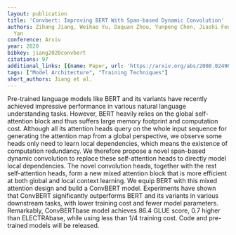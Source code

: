 ```yaml
---
layout: publication
title: 'Convbert: Improving BERT With Span-based Dynamic Convolution'
authors: Zihang Jiang, Weihao Yu, Daquan Zhou, Yunpeng Chen, Jiashi Feng, Shuicheng
  Yan
conference: Arxiv
year: 2020
bibkey: jiang2020convbert
citations: 97
additional_links: [{name: Paper, url: 'https://arxiv.org/abs/2008.02496'}]
tags: ["Model Architecture", "Training Techniques"]
short_authors: Jiang et al.
---
```

Pre-trained language models like BERT and its variants have recently achieved
impressive performance in various natural language understanding tasks.
However, BERT heavily relies on the global self-attention block and thus
suffers large memory footprint and computation cost. Although all its attention
heads query on the whole input sequence for generating the attention map from a
global perspective, we observe some heads only need to learn local
dependencies, which means the existence of computation redundancy. We therefore
propose a novel span-based dynamic convolution to replace these self-attention
heads to directly model local dependencies. The novel convolution heads,
together with the rest self-attention heads, form a new mixed attention block
that is more efficient at both global and local context learning. We equip BERT
with this mixed attention design and build a ConvBERT model. Experiments have
shown that ConvBERT significantly outperforms BERT and its variants in various
downstream tasks, with lower training cost and fewer model parameters.
Remarkably, ConvBERTbase model achieves 86.4 GLUE score, 0.7 higher than
ELECTRAbase, while using less than 1/4 training cost. Code and pre-trained
models will be released.